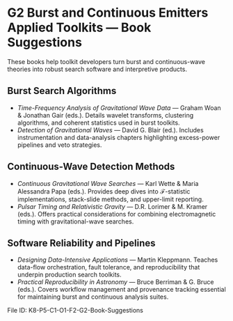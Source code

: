 # G2 Burst and Continuous Emitters Applied Toolkits — Book Suggestions

These books help toolkit developers turn burst and continuous-wave theories into robust search software and interpretive products.

## Burst Search Algorithms
- *Time-Frequency Analysis of Gravitational Wave Data* — Graham Woan & Jonathan Gair (eds.). Details wavelet transforms, clustering algorithms, and coherent statistics used in burst toolkits.
- *Detection of Gravitational Waves* — David G. Blair (ed.). Includes instrumentation and data-analysis chapters highlighting excess-power pipelines and veto strategies.

## Continuous-Wave Detection Methods
- *Continuous Gravitational Wave Searches* — Karl Wette & Maria Alessandra Papa (eds.). Provides deep dives into $\mathcal{F}$-statistic implementations, stack-slide methods, and upper-limit reporting.
- *Pulsar Timing and Relativistic Gravity* — D.R. Lorimer & M. Kramer (eds.). Offers practical considerations for combining electromagnetic timing with gravitational-wave searches.

## Software Reliability and Pipelines
- *Designing Data-Intensive Applications* — Martin Kleppmann. Teaches data-flow orchestration, fault tolerance, and reproducibility that underpin production search toolkits.
- *Practical Reproducibility in Astronomy* — Bruce Berriman & G. Bruce (eds.). Covers workflow management and provenance tracking essential for maintaining burst and continuous analysis suites.

File ID: K8-P5-C1-O1-F2-G2-Book-Suggestions

